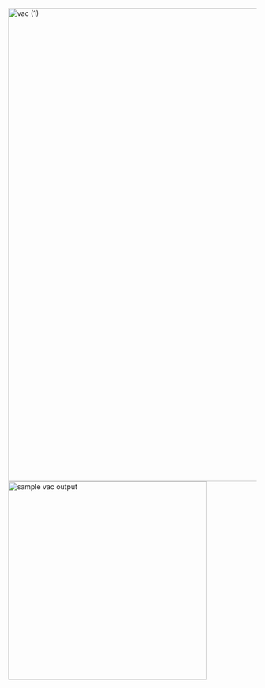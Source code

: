 
<img width="960" alt="vac (1)" src="https://github.com/Pradee25/vac/assets/138117418/7d4c3363-645a-4863-972d-016d742a78b8">

<img width="402" alt="sample vac output" src="https://github.com/Pradee25/vac/assets/138117418/bb66093c-f0ec-4e95-8702-cdf82a65474f">



